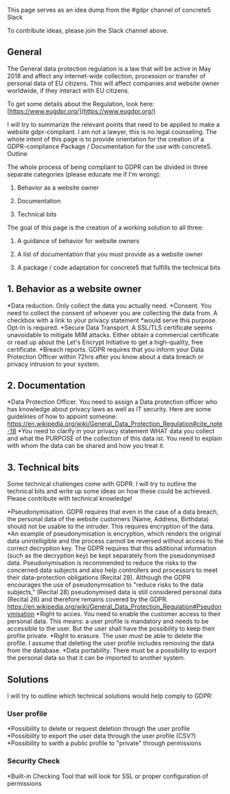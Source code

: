 This page serves as an idea dump from the #gdpr channel of concrete5 Slack

To contribute ideas, please join the Slack channel above.
## General

The General data protection regulation is a law that will be active in May 2018 and affect any internet-wide collection, procession or transfer of personal data of EU citizens. This will affect companies and website owner worldwide, if they interact with EU citizens.

To get some details about the Regulation, look here: [https://www.eugdpr.org/](https://www.eugdpr.org/)

I will try to summarize the relevant points that need to be applied to make a website gdpr-compliant. I am not a lawyer, this is no legal counseling. The whote intent of this page is to provide orientation for the creation of a GDPR-compliance Package / Documentation for the use with concrete5.
Outline

The whole process of being compliant to GDPR can be divided in three separate categories (please educate me if I'm wrong):

1. Behavior as a website owner

2. Documentation

3. Technical bits

The goal of this page is the creation of a working solution to all three:

1. A guidance of behavior for website owners

2. A list of documentation that you must provide as a website owner

3. A package / code adaptation for concrete5 that fulfills the technical bits

## 1. Behavior as a website owner

*Data reduction. Only collect the data you actually need.
*Consent. You need to collect the consent of whoever you are collecting the data from. A checkbox with a link to your privacy statement *would serve this purpose. Opt-In is required.
*Secure Data Transport. A SSL/TLS certificate seems unavoidable to mitigate MIM attacks. Either obtain a commercial certificate or read up about the Let's Encrypt Initiative to get a high-quality, free certificate.
*Breach reports. GDPR requires that you inform your Data Protection Officer within 72hrs after you know about a data breach or privacy intrusion to your system.

## 2. Documentation

*Data Protection Officer. You need to assign a Data protection officer who has knowledge about privacy laws as well as IT security.  Here are some guidelines of how to appoint someone: https://en.wikipedia.org/wiki/General_Data_Protection_Regulation#cite_note-18
*You need to clarify in your privacy statement WHAT data you collect and what the PURPOSE of the collection of this data ist. You need to explain with whom the data can be shared and how you treat it.

## 3. Technical bits

Some technical challenges come with GDPR. I will try to outline the technical bits and write up some ideas on how these could be achieved. Please contribute with technical knowledge!

*Pseudonymisation. GDPR requires that even in the case of a data breach, the personal data of the website customers (Name, Address, Birthdata) should not be usable to the intruder. This requires encryption of the data.
*An example of pseudonymisation is encryption, which renders the original data unintelligible and the process cannot be reversed without access to the correct decryption key. The GDPR requires that this additional information (such as the decryption key) be kept separately from the pseudonymised data. Pseudonymisation is recommended to reduce the risks to the concerned data subjects and also help controllers and processors to meet their data-protection obligations (Recital 28). Although the GDPR encourages the use of pseudonymisation to "reduce risks to the data subjects," (Recital 28) pseudonymised data is still considered personal data (Recital 26) and therefore remains covered by the GDPR. https://en.wikipedia.org/wiki/General_Data_Protection_Regulation#Pseudonymisation
*Right to acces. You need to enable the customer access to their personal data. This means: a user profile is mandatory and needs to be accessible to the user. But the user shall have the possibility to keep their profile private.
*Right to erasure. The user must be able to delete the profile. I assume that deleting the user profile includes removing the data from the database.
*Data portability. There must be a possibility to export the personal data so that it can be imported to another system.

## Solutions

I will try to outline which technical solutions would help comply to GDPR:

### User profile

*Possibility to delete or request deletion through the user profile
*Possibility to export the user data through the user profile (CSV?)
*Possibility to swith a public profile to "private" through permissions

 
### Security Check

*Built-in Checking Tool that will look for SSL or proper configuration of permissions
